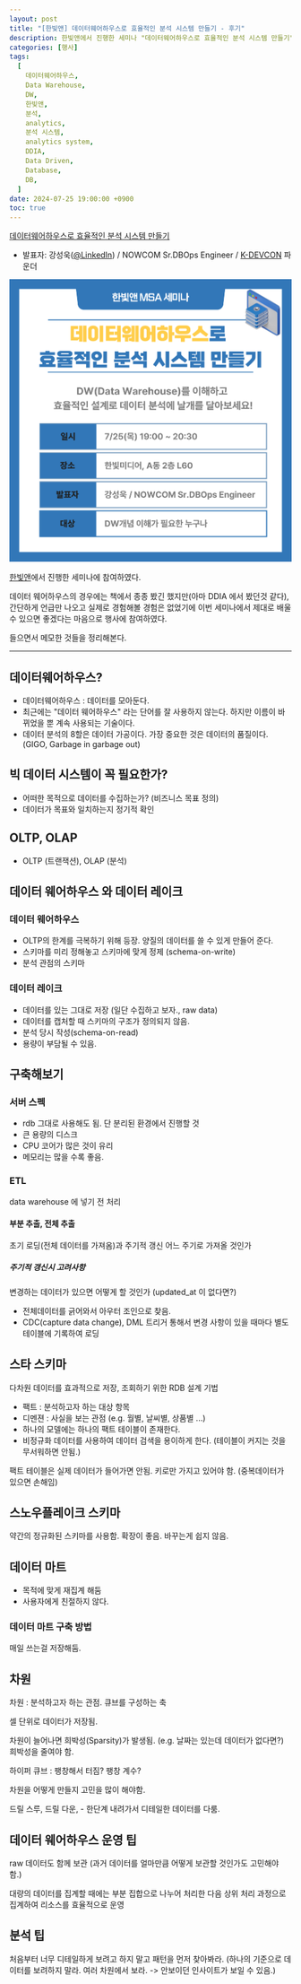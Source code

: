 ```yaml
---
layout: post
title: "[한빛앤] 데이터웨어하우스로 효율적인 분석 시스템 만들기 - 후기"
description: 한빛앤에서 진행한 세미나 "데이터웨어하우스로 효율적인 분석 시스템 만들기"에서는 데이터 웨어하우스의 개념과 OLTP, OLAP의 차이, 데이터 웨어하우스와 데이터 레이크의 특징을 설명하며, 효과적인 데이터 분석을 위한 ETL 과정과 스타 스키마, 스노우플레이크 스키마, 데이터 마트 구축 방법 등을 다루었습니다. 또한, 데이터 품질의 중요성과 분석 시 패턴을 찾아보는 접근법에 대한 팁도 공유되었습니다.
categories: [행사]
tags:
  [
    데이터웨어하우스,
    Data Warehouse,
    DW,
    한빛앤,
    분석,
    analytics,
    분석 시스템,
    analytics system,
    DDIA,
    Data Driven,
    Database,
    DB,
  ]
date: 2024-07-25 19:00:00 +0900
toc: true
---
```


[데이터웨어하우스로 효율적인 분석 시스템 만들기](https://festa.io/events/5501)

- 발표자: 강성욱([@LinkedIn](https://www.linkedin.com/in/sungwook-kang/)) / NOWCOM Sr.DBOps Engineer / [K-DEVCON](https://k-devcon.com) 파운더

![cardnews](/assets/images/2024-07-25-data-warehouse/cardnews.jpg)

[한빛앤](https://www.hanbitn.com/)에서 진행한 세미나에 참여하였다.

데이터 웨어하우스의 경우에는 책에서 종종 봤긴 했지만(아마 DDIA 에서 봤던것 같다), 간단하게 언급만 나오고 실제로 경험해볼 경험은 없었기에 이번 세미나에서 제대로 배울 수 있으면 좋겠다는 마음으로 행사에 참여하였다.

들으면서 메모한 것들을 정리해본다.

---

## 데이터웨어하우스?

- 데이터웨어하우스 : 데이터를 모아둔다.
- 최근에는 "데이터 웨어하우스" 라는 단어를 잘 사용하지 않는다. 하지만 이름이 바뀌었을 뿐 계속 사용되는 기술이다.
- 데이터 분석의 8할은 데이터 가공이다. 가장 중요한 것은 데이터의 품질이다. (GIGO, Garbage in garbage out)

## 빅 데이터 시스템이 꼭 필요한가?

- 어떠한 목적으로 데이터를 수집하는가? (비즈니스 목표 정의)
- 데이터가 목표와 일치하는지 정기적 확인

## OLTP, OLAP

- OLTP (트랜잭션), OLAP (분석)

## 데이터 웨어하우스 와 데이터 레이크

### 데이터 웨어하우스

- OLTP의 한계를 극복하기 위해 등장. 양질의 데이터를 쓸 수 있게 만들어 준다.
- 스키마를 미리 정해놓고 스키마에 맞게 정제 (schema-on-write)
- 분석 관점의 스키마

### 데이터 레이크

- 데이터를 있는 그대로 저장 (일단 수집하고 보자., raw data)
- 데이터를 캡처할 때 스키마의 구조가 정의되지 않음.
- 분석 당시 작성(schema-on-read)
- 용량이 부담될 수 있음.

## 구축해보기

### 서버 스펙

- rdb 그대로 사용해도 됨. 단 분리된 환경에서 진행할 것
- 큰 용량의 디스크
- CPU 코어가 많은 것이 유리
- 메모리는 많을 수록 좋음.

### ETL

data warehouse 에 넣기 전 처리

#### 부분 추출, 전체 추출

초기 로딩(전체 데이터를 가져옴)과 주기적 갱신
어느 주기로 가져올 것인가

##### 주기적 갱신시 고려사항

변경하는 데이터가 있으면 어떻게 할 것인가 (updated_at 이 없다면?)

- 전체데이터를 긁어와서 아우터 조인으로 찾음.
- CDC(capture data change), DML 트리거 통해서 변경 사항이 있을 때마다 별도 테이블에 기록하여 로딩

## 스타 스키마

다차원 데이터를 효과적으로 저장, 조회하기 위한 RDB 설계 기법

- 팩트 : 분석하고자 하는 대상 항목
- 디멘젼 : 사실을 보는 관점 (e.g. 월별, 날씨별, 상품별 ...)
- 하나의 모델에는 하나의 팩트 테이블이 존재한다.
- 비정규화 데이터를 사용하여 데이터 검색을 용이하게 한다. (테이블이 커지는 것을 무서워하면 안됨.)

팩트 테이블은 실제 데이터가 들어가면 안됨. 키로만 가지고 있어야 함. (중복데이터가 있으면 손해임)

## 스노우플레이크 스키마

약간의 정규화된 스키마를 사용함.
확장이 좋음.
바꾸는게 쉽지 않음.

## 데이터 마트

- 목적에 맞게 재집계 해둠
- 사용자에게 친절하지 않다.

### 데이터 마트 구축 방법

매일 쓰는걸 저장해둠.

## 차원

차원 : 분석하고자 하는 관점. 큐브를 구성하는 축

셀 단위로 데이터가 저장됨.

차원이 늘어나면 희박성(Sparsity)가 발생됨. (e.g. 날짜는 있는데 데이터가 없다면?)
희박성을 줄여야 함.

하이퍼 큐브 : 팽창해서 터짐? 팽창 계수?

차원을 어떻게 만들지 고민을 많이 해야함.

드릴 스루, 드릴 다운, - 한단계 내려가서 디테일한 데이터를 다룸.

## 데이터 웨어하우스 운영 팁

raw 데이터도 함께 보관 (과거 데이터를 얼마만큼 어떻게 보관할 것인가도 고민해야 함.)

대량의 데이터를 집계할 때에는 부분 집합으로 나누어 처리한 다음 상위 처리 과정으로 집계하여 리소스를 효율적으로 운영

## 분석 팁

처음부터 너무 디테일하게 보려고 하지 말고 패턴을 먼저 찾아봐라. (하나의 기준으로 데이터를 보려하지 말라. 여러 차원에서 보라. -> 안보이던 인사이트가 보일 수 있음.)
